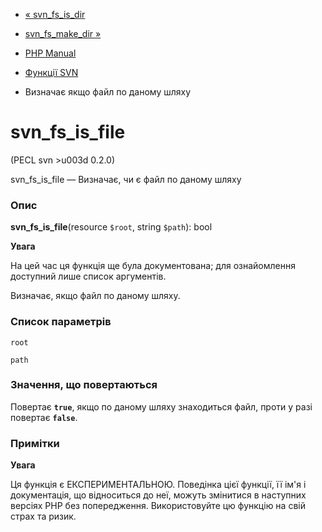 - [« svn_fs_is_dir](function.svn-fs-is-dir.md)
- [svn_fs_make_dir »](function.svn-fs-make-dir.md)

- [PHP Manual](index.md)
- [Функції SVN](ref.svn.md)
- Визначає якщо файл по даному шляху

# svn_fs_is_file

(PECL svn \>u003d 0.2.0)

svn_fs_is_file — Визначає, чи є файл по даному шляху

### Опис

**svn_fs_is_file**(resource `$root`, string `$path`): bool

**Увага**

На цей час ця функція ще була документована; для
ознайомлення доступний лише список аргументів.

Визначає, якщо файл по даному шляху.

### Список параметрів

`root`

`path`

### Значення, що повертаються

Повертає **`true`**, якщо по даному шляху знаходиться файл, проти
у разі повертає **`false`**.

### Примітки

**Увага**

Ця функція є ЕКСПЕРИМЕНТАЛЬНОЮ. Поведінка цієї функції, її ім'я
і документація, що відноситься до неї, можуть змінитися в наступних версіях
PHP без попередження. Використовуйте цю функцію на свій страх та ризик.
